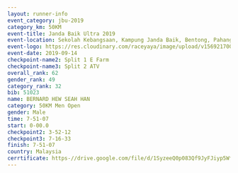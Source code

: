 ```yaml
---
layout: runner-info 
event_category: jbu-2019 
category_km: 50KM 
event-title: Janda Baik Ultra 2019
event-location: Sekolah Kebangsaan, Kampung Janda Baik, Bentong, Pahang, Malaysia 
event-logo: https://res.cloudinary.com/raceyaya/image/upload/v1569217009/logo/janda-baik_vch1pc.jpg 
event-date: 2019-09-14 
checkpoint-name2: Split 1 E Farm 
checkpoint-name3: Split 2 ATV 
overall_rank: 62
gender_rank: 49
category_rank: 32
bib: 51023
name: BERNARD HEW SEAH HAN
category: 50KM Men Open
gender: Male
time: 7-51-07
start: 0-00.0
checkpoint2: 3-52-12
checkpoint3: 7-16-33
finish: 7-51-07
country: Malaysia
cerrtificate: https-//drive.google.com/file/d/1SyzeeQ0p083Qf9JyFJiyp5Wf9IVpePc1/view?usp=sharing
---
```

